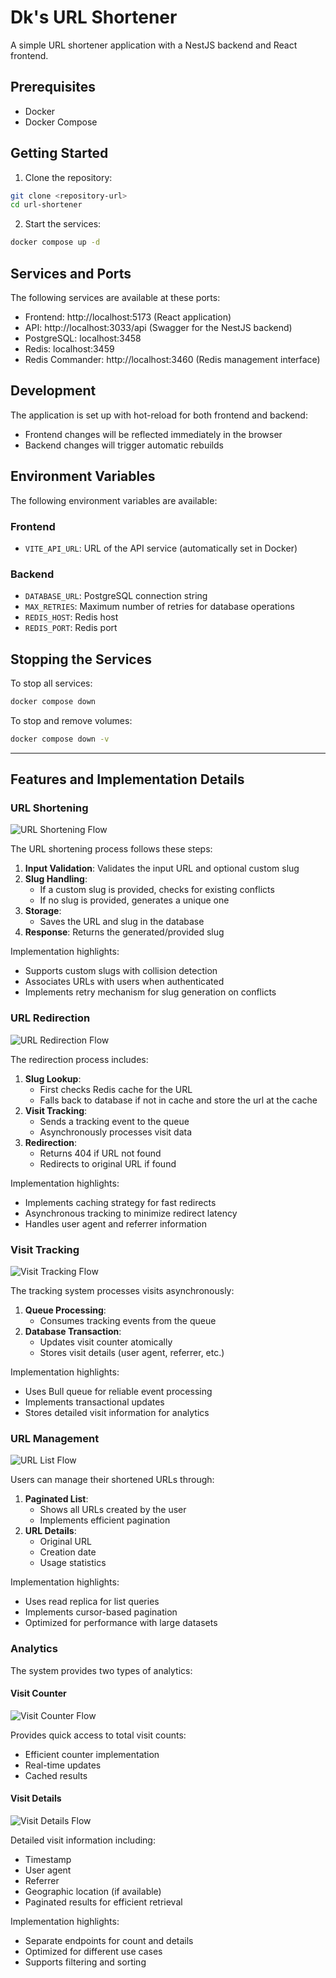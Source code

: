 # Dk's URL Shortener

A simple URL shortener application with a NestJS backend and React frontend.

## Prerequisites

- Docker
- Docker Compose

## Getting Started

1. Clone the repository:
```bash
git clone <repository-url>
cd url-shortener
```

2. Start the services:
```bash
docker compose up -d
```

## Services and Ports

The following services are available at these ports:

- Frontend: http://localhost:5173 (React application)
- API: http://localhost:3033/api (Swagger for the NestJS backend)
- PostgreSQL: localhost:3458
- Redis: localhost:3459
- Redis Commander: http://localhost:3460 (Redis management interface)

## Development

The application is set up with hot-reload for both frontend and backend:

- Frontend changes will be reflected immediately in the browser
- Backend changes will trigger automatic rebuilds

## Environment Variables

The following environment variables are available:

### Frontend
- `VITE_API_URL`: URL of the API service (automatically set in Docker)

### Backend
- `DATABASE_URL`: PostgreSQL connection string
- `MAX_RETRIES`: Maximum number of retries for database operations
- `REDIS_HOST`: Redis host
- `REDIS_PORT`: Redis port

## Stopping the Services

To stop all services:
```bash
docker compose down
```

To stop and remove volumes:
```bash
docker compose down -v
```

---

## Features and Implementation Details

### URL Shortening
![URL Shortening Flow](docs/new-url.png)

The URL shortening process follows these steps:

1. **Input Validation**: Validates the input URL and optional custom slug
2. **Slug Handling**:
   - If a custom slug is provided, checks for existing conflicts
   - If no slug is provided, generates a unique one
3. **Storage**:
   - Saves the URL and slug in the database
4. **Response**: Returns the generated/provided slug

Implementation highlights:
- Supports custom slugs with collision detection
- Associates URLs with users when authenticated
- Implements retry mechanism for slug generation on conflicts

### URL Redirection
![URL Redirection Flow](docs/redirect.png)

The redirection process includes:

1. **Slug Lookup**:
   - First checks Redis cache for the URL
   - Falls back to database if not in cache and store the url at the cache
2. **Visit Tracking**:
   - Sends a tracking event to the queue
   - Asynchronously processes visit data
3. **Redirection**:
   - Returns 404 if URL not found
   - Redirects to original URL if found

Implementation highlights:
- Implements caching strategy for fast redirects
- Asynchronous tracking to minimize redirect latency
- Handles user agent and referrer information

### Visit Tracking
![Visit Tracking Flow](docs/track.png)

The tracking system processes visits asynchronously:

1. **Queue Processing**:
   - Consumes tracking events from the queue
2. **Database Transaction**:
   - Updates visit counter atomically
   - Stores visit details (user agent, referrer, etc.)

Implementation highlights:
- Uses Bull queue for reliable event processing
- Implements transactional updates
- Stores detailed visit information for analytics

### URL Management
![URL List Flow](docs/url-list.png)

Users can manage their shortened URLs through:

1. **Paginated List**:
   - Shows all URLs created by the user
   - Implements efficient pagination
2. **URL Details**:
   - Original URL
   - Creation date
   - Usage statistics

Implementation highlights:
- Uses read replica for list queries
- Implements cursor-based pagination
- Optimized for performance with large datasets

### Analytics
The system provides two types of analytics:

#### Visit Counter
![Visit Counter Flow](docs/visits-count.png)

Provides quick access to total visit counts:
- Efficient counter implementation
- Real-time updates
- Cached results

#### Visit Details
![Visit Details Flow](docs/visits-list.png)

Detailed visit information including:
- Timestamp
- User agent
- Referrer
- Geographic location (if available)
- Paginated results for efficient retrieval

Implementation highlights:
- Separate endpoints for count and details
- Optimized for different use cases
- Supports filtering and sorting